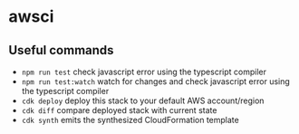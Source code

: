 # awsci

## Useful commands

 * `npm run test`         check javascript error using the typescript compiler
 * `npm run test:watch`   watch for changes and check javascript error using the typescript compiler
 * `cdk deploy`           deploy this stack to your default AWS account/region
 * `cdk diff`             compare deployed stack with current state
 * `cdk synth`            emits the synthesized CloudFormation template
